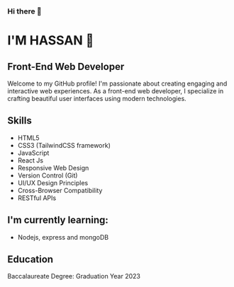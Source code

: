 ### Hi there 👋

# I'M HASSAN 🙂
## Front-End Web Developer

Welcome to my GitHub profile! I'm passionate about creating engaging and interactive web experiences. As a front-end web developer, I specialize in crafting beautiful user interfaces using modern technologies.

## Skills
- HTML5
- CSS3 (TailwindCSS framework)
- JavaScript
- React Js
- Responsive Web Design
- Version Control (Git)
- UI/UX Design Principles
- Cross-Browser Compatibility
- RESTful APIs

## I'm currently learning:
- Nodejs, express and mongoDB

## Education
Baccalaureate Degree: Graduation Year 2023

